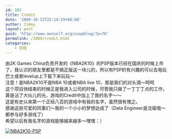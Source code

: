 ```yaml
---
id: 102
title: Credit
date: '2009-10-22T22:14:29+08:00'
author: Jimmy
layout: post
guid: 'http://www.ownself.org/oswpblog/?p=70'
permalink: /2009/credit.html
categories:
    - 历程
---
```


 由2K Games China负责开发的《NBA2K10》的PSP版本已经在国庆的时候上市了，我认识的朋友里都是不搞正版这一块儿的，所以有PSP的有兴趣的可以去电玩巴士或者levelup上下载下来玩玩～   
 注意！是NBA2K10不是NBA 10或者NBA live 10，那是我们的对头滴～呵呵   
 这个项目快结束的时候正是我进入公司的时候，尽管我只做了一丁丁丁点的工作，算是沾了大伙儿的光，游戏的Credit中加上了我的名字～～   
 这是有史以来第一个正经八百的游戏中有我的名字，虽然很有愧之。   
 感谢这些可爱的同事们～我的一个小小的梦想达成了（Data Engineer是沈瑜哦～都参与好多游戏了）   
 希望以后有我名字的游戏能够越来越多～嘿嘿：）

[![NBA2K10-PSP](/wp-content/uploads/2009/Credit_13A94/nba2k10credit_thumb.jpg "NBA2K10-PSP")](/wp-content/uploads/2009/Credit_13A94/nba2k10credit.jpg)